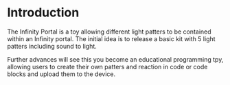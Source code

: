 # Introduction 
The Infinity Portal is a toy allowing different light patters to be contained within an Infinity portal. The initial idea is to release a basic kit with 5 light patters including sound to light. 

Further advances will see this you become an educational programming tpy, allowing users to create their own patters and reaction in code or code blocks and upload them to the device.


